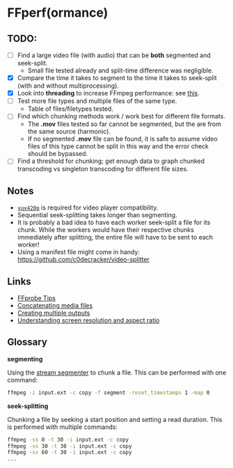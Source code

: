 # FFperf(ormance)

## TODO:
- [ ] Find a large video file (with audio) that can be **both** segmented and seek-split.
  - Small file tested already and split-time difference was negligible.
- [x] Compare the time it takes to segment to the time it takes to seek-split (with and without multiprocessing).
- [x] Look into **threading** to increase FFmpeg performance: see [this](http://superuser.com/questions/538164/how-many-instances-of-ffmpeg-commands-can-i-run-in-parallel/547340#547340).
- [ ] Test more file types and multiple files of the same type.
   - Table of files/filetypes tested.
- [ ] Find which chunking methods work / work best for different file formats.
   - The **.mov** files tested so far cannot be segmented, but the are from the same source (harmonic).
   - If no segmented **.mov** file can be found, it is safe to assume video files of this type cannot be split in 
   this way and the error check should be bypassed.
- [ ] Find a threshold for chunking; get enough data to graph chunked transcoding vs singleton transcoding
for different file sizes.

## Notes
- [`yuv420p`](http://superuser.com/questions/820134/why-cant-quicktime-play-a-movie-file-encoded-by-ffmpeg) 
is required for video player compatibility.
- Sequential seek-splitting takes longer than segmenting.
- It is probably a bad idea to have each worker seek-split a file for its chunk. 
While the workers would have their respective chunks immediately after splitting,
the entire file will have to be sent to each worker!
- Using a manifest file might come in handy: https://github.com/c0decracker/video-splitter

## Links
- [FFprobe Tips](https://trac.ffmpeg.org/wiki/FFprobeTips)
- [Concatenating media files](https://trac.ffmpeg.org/wiki/Concatenate#no1)
- [Creating multiple outputs](https://trac.ffmpeg.org/wiki/Creating%20multiple%20outputs)
- [Understanding screen resolution and aspect ratio](http://www.digitalcitizen.life/what-screen-resolution-or-aspect-ratio-what-do-720p-1080i-1080p-mean)

## Glossary
**segmenting**

Using the [stream segmenter](https://www.ffmpeg.org/ffmpeg-all.html#segment_002c-stream_005fsegment_002c-ssegment) 
to chunk a file. This can be performed with one command:

```bash
ffmpeg -i input.ext -c copy -f segment -reset_timestamps 1 -map 0
```

**seek-splitting**

Chunking a file by seeking a start position and setting a read duration. 
This is performed with multiple commands:

```bash
ffmpeg -ss 0 -t 30 -i input.ext -c copy
ffmpeg -ss 30 -t 30 -i input.ext -c copy
ffmpeg -ss 60 -t 30 -i input.ext -c copy
...
```
